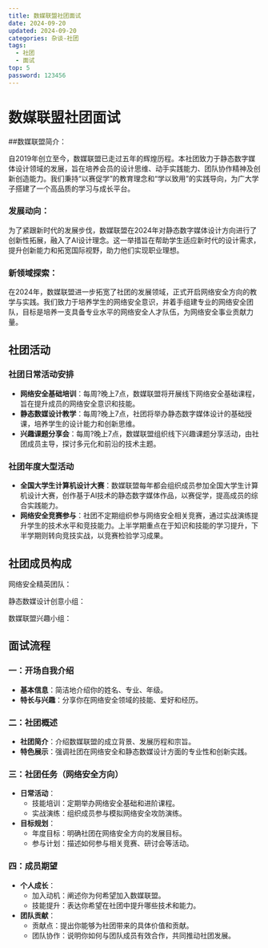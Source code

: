 ```yaml
---
title: 数媒联盟社团面试
date: 2024-09-20
updated: 2024-09-20
categories: 杂谈-社团
tags:
  - 社团
  - 面试
top: 5
password: 123456
---
```


# 数媒联盟社团面试

##数媒联盟简介：

自2019年创立至今，数媒联盟已走过五年的辉煌历程。本社团致力于静态数字媒体设计领域的发展，旨在培养会员的设计思维、动手实践能力、团队协作精神及创新创造能力。我们秉持“以赛促学”的教育理念和“学以致用”的实践导向，为广大学子搭建了一个高品质的学习与成长平台。

### 发展动向：

为了紧跟新时代的发展步伐，数媒联盟在2024年对静态数字媒体设计方向进行了创新性拓展，融入了AI设计理念。这一举措旨在帮助学生适应新时代的设计需求，提升创新能力和拓宽国际视野，助力他们实现职业理想。

### 新领域探索：

在2024年，数媒联盟进一步拓宽了社团的发展领域，正式开启网络安全方向的教学与实践。我们致力于培养学生的网络安全意识，并着手组建专业的网络安全团队，目标是培养一支具备专业水平的网络安全人才队伍，为网络安全事业贡献力量。

## 社团活动

### 社团日常活动安排

- **网络安全基础培训**：每周?晚上7点，数媒联盟将开展线下网络安全基础课程，旨在提升成员的网络安全意识和技能。
- **静态数媒设计教学**：每周?晚上7点，社团将举办静态数字媒体设计的基础授课，培养学生的设计能力和创新思维。
- **兴趣课题分享会**：每周?晚上7点，数媒联盟组织线下兴趣课题分享活动，由社团成员主导，探讨多元化和前沿的技术主题。

### 社团年度大型活动

- **全国大学生计算机设计大赛**：数媒联盟每年都会组织成员参加全国大学生计算机设计大赛，创作基于AI技术的静态数字媒体作品，以赛促学，提高成员的综合实践能力。
- **网络安全竞赛参与**：社团不定期组织参与网络安全相关竞赛，通过实战演练提升学生的技术水平和竞技能力。上半学期重点在于知识和技能的学习提升，下半学期则转向竞技实战，以竞赛检验学习成果。

## 社团成员构成

网络安全精英团队：

静态数媒设计创意小组：

数媒联盟兴趣小组：

## 面试流程

### 一：开场自我介绍
- **基本信息**：简洁地介绍你的姓名、专业、年级。
- **特长与兴趣**：分享你在网络安全领域的技能、爱好和经历。

### 二：社团概述
- **社团简介**：介绍数媒联盟的成立背景、发展历程和宗旨。
- **特色展示**：强调社团在网络安全和静态数媒设计方面的专业性和创新实践。

### 三：社团任务（网络安全方向）
- **日常活动**：
  - 技能培训：定期举办网络安全基础和进阶课程。
  - 实战演练：组织成员参与模拟网络安全攻防演练。
- **目标规划**：
  - 年度目标：明确社团在网络安全方向的发展目标。
  - 参与计划：描述如何参与相关竞赛、研讨会等活动。

### 四：成员期望
- **个人成长**：
  - 加入动机：阐述你为何希望加入数媒联盟。
  - 技能提升：表达你希望在社团中提升哪些技术和能力。
- **团队贡献**：
  - 贡献点：提出你能够为社团带来的具体价值和贡献。
  - 团队协作：说明你如何与团队成员有效合作，共同推动社团发展。

